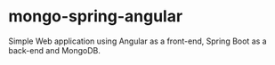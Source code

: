 # mongo-spring-angular
Simple Web application using Angular as a front-end, Spring Boot as a back-end and MongoDB.
